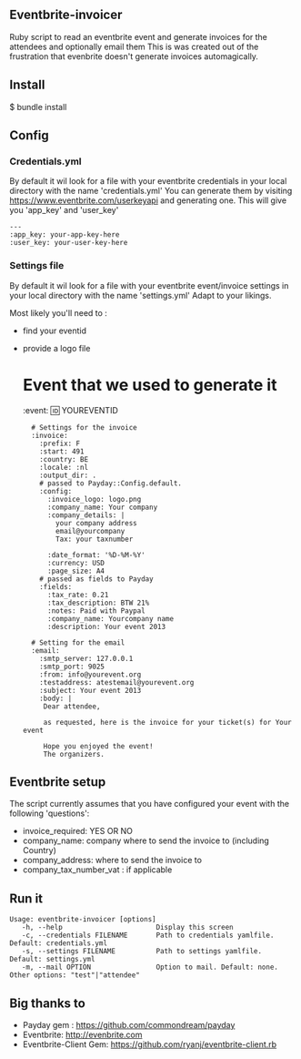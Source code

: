 ## Eventbrite-invoicer

Ruby script to read an eventbrite event and generate invoices for the attendees and optionally email them
This is was created out of the frustration that evenbrite doesn't generate invoices automagically.

## Install

  $ bundle install

## Config
### Credentials.yml
By default it wil look for a file with your eventbrite credentials in your local directory with the name 'credentials.yml'
You can generate them by visiting <https://www.eventbrite.com/userkeyapi> and generating one. This will give you 'app_key' and 'user_key'

    ---
    :app_key: your-app-key-here
    :user_key: your-user-key-here

### Settings file
By default it wil look for a file with your eventbrite event/invoice settings in your local directory with the name 'settings.yml'
Adapt to your likings. 

Most likely you'll need to :

- find your eventid
- provide a logo file

    
    # Event that we used to generate it
    :event:
      :id: YOUREVENTID

        # Settings for the invoice
        :invoice:
          :prefix: F
          :start: 491
          :country: BE
          :locale: :nl
          :output_dir: .
          # passed to Payday::Config.default.
          :config:
            :invoice_logo: logo.png
            :company_name: Your company
            :company_details: |
              your company address
              email@yourcompany
              Tax: your taxnumber

            :date_format: '%D-%M-%Y'
            :currency: USD
            :page_size: A4
          # passed as fields to Payday
          :fields:
            :tax_rate: 0.21
            :tax_description: BTW 21%
            :notes: Paid with Paypal
            :company_name: Yourcompany name
            :description: Your event 2013

        # Setting for the email
        :email:
          :smtp_server: 127.0.0.1
          :smtp_port: 9025
          :from: info@yourevent.org
          :testaddress: atestemail@yourevent.org
          :subject: Your event 2013
          :body: |
           Dear attendee,

           as requested, here is the invoice for your ticket(s) for Your event

           Hope you enjoyed the event!
           The organizers.

## Eventbrite setup
The script currently assumes that you have configured your event with the following 'questions':

- invoice_required: YES OR NO
- company_name: company where to send the invoice to (including Country)
- company_address: where to send the invoice to
- company_tax_number_vat : if applicable

## Run it

    Usage: eventbrite-invoicer [options]
       -h, --help                       Display this screen
       -c, --credentials FILENAME       Path to credentials yamlfile. Default: credentials.yml
       -s, --settings FILENAME          Path to settings yamlfile. Default: settings.yml
       -m, --mail OPTION                Option to mail. Default: none. Other options: "test"|"attendee"

## Big thanks to

- Payday gem : <https://github.com/commondream/payday>
- Eventbrite: <http://evenbrite.com>
- Eventbrite-Client Gem: <https://github.com/ryanj/eventbrite-client.rb>
